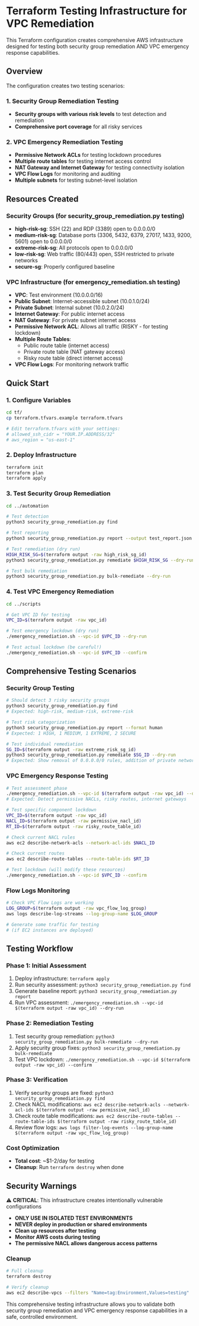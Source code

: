 # Terraform Testing Infrastructure for VPC Remediation

This Terraform configuration creates comprehensive AWS infrastructure designed for testing both security group remediation AND VPC emergency response capabilities.

## Overview

The configuration creates two testing scenarios:

### 1. Security Group Remediation Testing
- **Security groups with various risk levels** to test detection and remediation
- **Comprehensive port coverage** for all risky services

### 2. VPC Emergency Remediation Testing
- **Permissive Network ACLs** for testing lockdown procedures
- **Multiple route tables** for testing internet access control
- **NAT Gateway and Internet Gateway** for testing connectivity isolation
- **VPC Flow Logs** for monitoring and auditing
- **Multiple subnets** for testing subnet-level isolation

## Resources Created

### Security Groups (for security_group_remediation.py testing)
- **high-risk-sg**: SSH (22) and RDP (3389) open to 0.0.0.0/0
- **medium-risk-sg**: Database ports (3306, 5432, 6379, 27017, 1433, 9200, 5601) open to 0.0.0.0/0
- **extreme-risk-sg**: All protocols open to 0.0.0.0/0
- **low-risk-sg**: Web traffic (80/443) open, SSH restricted to private networks
- **secure-sg**: Properly configured baseline

### VPC Infrastructure (for emergency_remediation.sh testing)
- **VPC**: Test environment (10.0.0.0/16)
- **Public Subnet**: Internet-accessible subnet (10.0.1.0/24)
- **Private Subnet**: Internal subnet (10.0.2.0/24)
- **Internet Gateway**: For public internet access
- **NAT Gateway**: For private subnet internet access
- **Permissive Network ACL**: Allows all traffic (RISKY - for testing lockdown)
- **Multiple Route Tables**: 
  - Public route table (internet access)
  - Private route table (NAT gateway access)
  - Risky route table (direct internet access)
- **VPC Flow Logs**: For monitoring network traffic

## Quick Start

### 1. Configure Variables
```bash
cd tf/
cp terraform.tfvars.example terraform.tfvars

# Edit terraform.tfvars with your settings:
# allowed_ssh_cidr = "YOUR.IP.ADDRESS/32"
# aws_region = "us-east-1"
```

### 2. Deploy Infrastructure
```bash
terraform init
terraform plan
terraform apply
```

### 3. Test Security Group Remediation
```bash
cd ../automation

# Test detection
python3 security_group_remediation.py find

# Test reporting
python3 security_group_remediation.py report --output test_report.json

# Test remediation (dry run)
HIGH_RISK_SG=$(terraform output -raw high_risk_sg_id)
python3 security_group_remediation.py remediate $HIGH_RISK_SG --dry-run

# Test bulk remediation
python3 security_group_remediation.py bulk-remediate --dry-run
```

### 4. Test VPC Emergency Remediation
```bash
cd ../scripts

# Get VPC ID for testing
VPC_ID=$(terraform output -raw vpc_id)

# Test emergency lockdown (dry run)
./emergency_remediation.sh --vpc-id $VPC_ID --dry-run

# Test actual lockdown (be careful!)
./emergency_remediation.sh --vpc-id $VPC_ID --confirm
```

## Comprehensive Testing Scenarios

### Security Group Testing
```bash
# Should detect 3 risky security groups
python3 security_group_remediation.py find
# Expected: high-risk, medium-risk, extreme-risk

# Test risk categorization
python3 security_group_remediation.py report --format human
# Expected: 1 HIGH, 1 MEDIUM, 1 EXTREME, 2 SECURE

# Test individual remediation
SG_ID=$(terraform output -raw extreme_risk_sg_id)
python3 security_group_remediation.py remediate $SG_ID --dry-run
# Expected: Show removal of 0.0.0.0/0 rules, addition of private network rules
```

### VPC Emergency Response Testing
```bash
# Test assessment phase
./emergency_remediation.sh --vpc-id $(terraform output -raw vpc_id) --dry-run
# Expected: Detect permissive NACLs, risky routes, internet gateways

# Test specific component lockdown
VPC_ID=$(terraform output -raw vpc_id)
NACL_ID=$(terraform output -raw permissive_nacl_id)
RT_ID=$(terraform output -raw risky_route_table_id)

# Check current NACL rules
aws ec2 describe-network-acls --network-acl-ids $NACL_ID

# Check current routes
aws ec2 describe-route-tables --route-table-ids $RT_ID

# Test lockdown (will modify these resources)
./emergency_remediation.sh --vpc-id $VPC_ID --confirm
```

### Flow Logs Monitoring
```bash
# Check VPC Flow Logs are working
LOG_GROUP=$(terraform output -raw vpc_flow_log_group)
aws logs describe-log-streams --log-group-name $LOG_GROUP

# Generate some traffic for testing
# (if EC2 instances are deployed)
```

## Testing Workflow

### Phase 1: Initial Assessment
1. Deploy infrastructure: `terraform apply`
2. Run security assessment: `python3 security_group_remediation.py find`
3. Generate baseline report: `python3 security_group_remediation.py report`
4. Run VPC assessment: `./emergency_remediation.sh --vpc-id $(terraform output -raw vpc_id) --dry-run`

### Phase 2: Remediation Testing
1. Test security group remediation: `python3 security_group_remediation.py bulk-remediate --dry-run`
2. Apply security group fixes: `python3 security_group_remediation.py bulk-remediate`
3. Test VPC lockdown: `./emergency_remediation.sh --vpc-id $(terraform output -raw vpc_id) --confirm`

### Phase 3: Verification
1. Verify security groups are fixed: `python3 security_group_remediation.py find`
2. Check NACL modifications: `aws ec2 describe-network-acls --network-acl-ids $(terraform output -raw permissive_nacl_id)`
3. Check route table modifications: `aws ec2 describe-route-tables --route-table-ids $(terraform output -raw risky_route_table_id)`
4. Review flow logs: `aws logs filter-log-events --log-group-name $(terraform output -raw vpc_flow_log_group)`


### Cost Optimization
- **Total cost**: ~$1-2/day for testing
- **Cleanup**: Run `terraform destroy` when done


## Security Warnings

⚠️ **CRITICAL**: This infrastructure creates intentionally vulnerable configurations

- **ONLY USE IN ISOLATED TEST ENVIRONMENTS**
- **NEVER deploy in production or shared environments**
- **Clean up resources after testing**
- **Monitor AWS costs during testing**
- **The permissive NACL allows dangerous access patterns**

### Cleanup
```bash
# Full cleanup
terraform destroy

# Verify cleanup
aws ec2 describe-vpcs --filters "Name=tag:Environment,Values=testing"
```

This comprehensive testing infrastructure allows you to validate both security group remediation and VPC emergency response capabilities in a safe, controlled environment.
